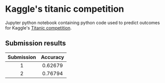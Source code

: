 # Kaggle's titanic competition

Jupyter python notebook containing python code used to predict outcomes for Kaggle's [Titanic competition](https://www.kaggle.com/c/titanic).

## Submission results
| Submission  | Accuracy    |
| :---------: | :---------: |
| 1           | 0.62679     |
| 2           | 0.76794     |

